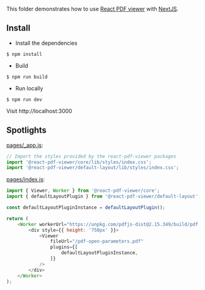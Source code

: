This folder demonstrates how to use [React PDF viewer](https://react-pdf-viewer.dev) with [NextJS](https://nextjs.org/).

## Install

* Install the dependencies

```console
$ npm install
```

* Build

```console
$ npm run build
```

* Run locally

```console
$ npm run dev
```

Visit http://localhost:3000

## Spotlights

[pages/_app.js](pages/_app.js):

```js
// Import the styles provided by the react-pdf-viewer packages
import '@react-pdf-viewer/core/lib/styles/index.css';
import '@react-pdf-viewer/default-layout/lib/styles/index.css';
```

[pages/index.js](pages/index.js):

```js
import { Viewer, Worker } from '@react-pdf-viewer/core';
import { defaultLayoutPlugin } from '@react-pdf-viewer/default-layout';

const defaultLayoutPluginInstance = defaultLayoutPlugin();

return (
    <Worker workerUrl="https://unpkg.com/pdfjs-dist@2.15.349/build/pdf.worker.js">
        <div style={{ height: '750px' }}>
            <Viewer
                fileUrl="/pdf-open-parameters.pdf"
                plugins={[
                    defaultLayoutPluginInstance,
                ]}
            />
        </div>
    </Worker>
);
```
